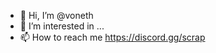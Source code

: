 - 👋 Hi, I’m @voneth
- 👀 I’m interested in ...
- 📫 How to reach me https://discord.gg/scrap

<!---
voneth/voneth is a ✨ special ✨ repository because its `README.md` (this file) appears on your GitHub profile.
You can click the Preview link to take a look at your changes.
--->
